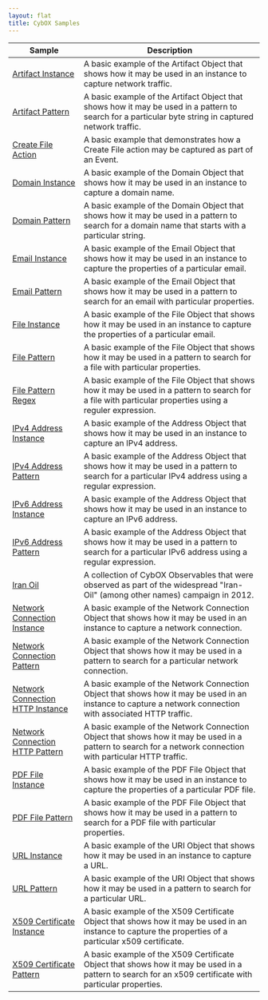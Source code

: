 ```yaml
---
layout: flat
title: CybOX Samples
---
```


|Sample|Description|
|------|-----------|
|[Artifact Instance](https://github.com/CybOXProject/schemas/blob/master/samples/CybOX_Artifact_Instance.xml)|A basic example of the Artifact Object that shows how it may be used in an instance to capture network traffic.|
|[Artifact Pattern](https://github.com/CybOXProject/schemas/blob/master/samples/CybOX_Artifact_Pattern.xml)|A basic example of the Artifact Object that shows how it may be used in a pattern to search for a particular byte string in captured network traffic.|
|[Create File Action](https://github.com/CybOXProject/schemas/blob/master/samples/CybOX_CreateFile_Action.xml)|A basic example that demonstrates how a Create File action may be captured as part of an Event.|
|[Domain Instance](https://github.com/CybOXProject/schemas/blob/master/samples/CybOX_Domain_Instance.xml)|A basic example of the Domain Object that shows how it may be used in an instance to capture a domain name.|
|[Domain Pattern](https://github.com/CybOXProject/schemas/blob/master/samples/CybOX_Domain_Pattern.xml)|A basic example of the Domain Object that shows how it may be used in a pattern to search for a domain name that starts with a particular string.|
|[Email Instance](https://github.com/CybOXProject/schemas/blob/master/samples/CybOX_Simple_Email_Instance.xml)|A basic example of the Email Object that shows how it may be used in an instance to capture the properties of a particular email.|
|[Email Pattern](https://github.com/CybOXProject/schemas/blob/master/samples/CybOX_Simple_Email_Pattern.xml)|A basic example of the Email Object that shows how it may be used in a pattern to search for an email with particular properties.|
|[File Instance](https://github.com/CybOXProject/schemas/blob/master/samples/CybOX_Simple_File_Instance.xml)|A basic example of the File Object that shows how it may be used in an instance to capture the properties of a particular email.|
|[File Pattern](https://github.com/CybOXProject/schemas/blob/master/samples/CybOX_Simple_File_Pattern.xml)|A basic example of the File Object that shows how it may be used in a pattern to search for a file with particular properties.|
|[File Pattern Regex](https://github.com/CybOXProject/schemas/blob/master/samples/CybOX_Simple_File_Pattern_Regex.xml)|A basic example of the File Object that shows how it may be used in a pattern to search for a file with particular properties using a reguler expression.|
|[IPv4 Address Instance](https://github.com/CybOXProject/schemas/blob/master/samples/CybOX_IPv4Address_Instance.xml)|A basic example of the Address Object that shows how it may be used in an instance to capture an IPv4 address.|
|[IPv4 Address Pattern](https://github.com/CybOXProject/schemas/blob/master/samples/CybOX_IPv4Address_Pattern.xml)|A basic example of the Address Object that shows how it may be used in a pattern to search for a particular IPv4 address using a regular expression.|
|[IPv6 Address Instance](https://github.com/CybOXProject/schemas/blob/master/samples/CybOX_IPv6Address_Instance.xml)|A basic example of the Address Object that shows how it may be used in an instance to capture an IPv6 address.|
|[IPv6 Address Pattern](https://github.com/CybOXProject/schemas/blob/master/samples/CybOX_IPv6Address_Pattern.xml)|A basic example of the Address Object that shows how it may be used in a pattern to search for a particular IPv6 address using a regular expression.|
|[Iran Oil](https://github.com/CybOXProject/schemas/blob/master/samples/CybOX_Iran-Oil_Dynamic.xml)|A collection of CybOX Observables that were observed as part of the widespread "Iran-Oil" (among other names) campaign in 2012.|
|[Network Connection Instance](https://github.com/CybOXProject/schemas/blob/master/samples/CybOX_Network_Connection_Instance.xml)|A basic example of the Network Connection Object that shows how it may be used in an instance to capture a network connection.|
|[Network Connection Pattern](https://github.com/CybOXProject/schemas/blob/master/samples/CybOX_Network_Connection_Pattern.xml)|A basic example of the Network Connection Object that shows how it may be used in a pattern to search for a particular network connection.|
|[Network Connection HTTP Instance](https://github.com/CybOXProject/schemas/blob/master/samples/CybOX_Network_Connection_HTTP_Instance.xml)|A basic example of the Network Connection Object that shows how it may be used in an instance to capture a network connection with associated HTTP traffic.|
|[Network Connection HTTP Pattern](https://github.com/CybOXProject/schemas/blob/master/samples/CybOX_Network_Connection_HTTP_Pattern.xml)|A basic example of the Network Connection Object that shows how it may be used in a pattern to search for a network connection with particular HTTP traffic.|
|[PDF File Instance](https://github.com/CybOXProject/schemas/blob/master/samples/CybOX_PDF_File_Instance.xml)|A basic example of the PDF File Object that shows how it may be used in an instance to capture the properties of a particular PDF file.|
|[PDF File Pattern](https://github.com/CybOXProject/schemas/blob/master/samples/CybOX_PDF_File_Pattern.xml)|A basic example of the PDF File Object that shows how it may be used in a pattern to search for a PDF file with particular properties.|
|[URL Instance](https://github.com/CybOXProject/schemas/blob/master/samples/CybOX_URL_Instance.xml)|A basic example of the URI Object that shows how it may be used in an instance to capture a URL.|
|[URL Pattern](https://github.com/CybOXProject/schemas/blob/master/samples/CybOX_URL_Pattern.xml)|A basic example of the URI Object that shows how it may be used in a pattern to search for a particular URL.|
|[X509 Certificate Instance](https://github.com/CybOXProject/schemas/blob/master/samples/CybOX_X509_Certificate_Instance.xml)|A basic example of the X509 Certificate Object that shows how it may be used in an instance to capture the properties of a particular x509 certificate.|
|[X509 Certificate Pattern](https://github.com/CybOXProject/schemas/blob/master/samples/CybOX_X509_Certificate_Pattern.xml)|A basic example of the X509 Certificate Object that shows how it may be used in a pattern to search for an x509 certificate with particular properties.|
